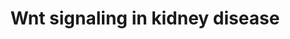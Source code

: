 ---
annotations:
- type: Pathway Ontology
  value: Wnt signaling pathway
- type: Pathway Ontology
  value: '"Wnt signaling'
- type: Disease Ontology
  value: kidney disease
authors:
- AAR&Co
- Mkutmon
- AlexanderPico
- Khanspers
- MaintBot
- AgustinGV
- Eweitz
description: This pathway is modeled after Figure 5 of the article "Glomerulocystic
  kidney disease" (Bissler, et al. 2010). The gene product Wnt signals two different
  paths titled canonical and non-canonical. The non-canonical path is mediated by
  the membrane bound protein Disheveled (Dvl) which then controls the planar cell
  Polarity. The canonical path on the other hand is mediated by the cytoplasmic protein
  Disheveled (Dvl) and then is effected through b-catenin transcription. The complex
  of Nphp2 and Nphp3 seem to help facilitate the process by controlling the Wnt signaling.  Bergmann,
  et al. (2008) showed that Nphp3 deficiency in Xenopus resulted to planar cell polarity
  defects.
last-edited: 2021-06-02
organisms:
- Mus musculus
redirect_from:
- /index.php/Pathway:WP3857
- /instance/WP3857
schema-jsonld:
- '@context': https://schema.org/
  '@id': https://wikipathways.github.io/pathways/WP3857.html
  '@type': Dataset
  creator:
    '@type': Organization
    name: WikiPathways
  description: This pathway is modeled after Figure 5 of the article "Glomerulocystic
    kidney disease" (Bissler, et al. 2010). The gene product Wnt signals two different
    paths titled canonical and non-canonical. The non-canonical path is mediated by
    the membrane bound protein Disheveled (Dvl) which then controls the planar cell
    Polarity. The canonical path on the other hand is mediated by the cytoplasmic
    protein Disheveled (Dvl) and then is effected through b-catenin transcription.
    The complex of Nphp2 and Nphp3 seem to help facilitate the process by controlling
    the Wnt signaling.  Bergmann, et al. (2008) showed that Nphp3 deficiency in Xenopus
    resulted to planar cell polarity defects.
  keywords:
  - Wnt6
  - Fzd4
  - Wnt9b
  - Rhoa
  - Kitl
  - Dvl2
  - Lrp5
  - Wnt5a
  - beta-catenin
  - Fzd8
  - Fzd1
  - Wnt7b
  - Wnt7a
  - Axin
  - Dvl1
  - Fzd3
  - Wnt2
  - Wnt16
  - Calcium
  - Wnt10b
  - Fzd7
  - Btrc
  - Wnt5b
  - Fzd5
  - Wnt11
  - Wnt10a
  - Wnt3a
  - Nphp2
  - Wnt1
  - Nphp3
  - Gsk3B
  - Fzd9
  - Wnt4
  - CsnK1a1
  - Lrp6
  - Dvl3
  - Mapk9
  - Fzd2
  - Wnt2b
  - Fzd6
  - Wnt3
  - Mapk8
  - APC
  - Mapk10
  license: CC0
  name: Wnt signaling in kidney disease
seo: CreativeWork
title: Wnt signaling in kidney disease
wpid: WP3857
---